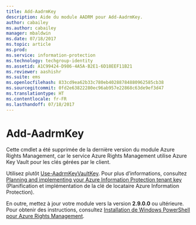 ```yaml
---
title: Add-AadrmKey
description: Aide du module AADRM pour Add-AadrmKey.
author: cabailey
ms.author: cabailey
manager: mbaldwin
ms.date: 07/18/2017
ms.topic: article
ms.prod: 
ms.service: information-protection
ms.technology: techgroup-identity
ms.assetid: A1C99424-D986-4A5A-B2E1-6D18EEF11B21
ms.reviewer: aashishr
ms.suite: ems
ms.openlocfilehash: 833cd9ea62b33c780eb40288784880962585cb38
ms.sourcegitcommit: 0fd2e63822280ec96ab957e22868c63de9ef3d47
ms.translationtype: HT
ms.contentlocale: fr-FR
ms.lasthandoff: 07/18/2017
---
```

# <a name="add-aadrmkey"></a>Add-AadrmKey

Cette cmdlet a été supprimée de la dernière version du module Azure Rights Management, car le service Azure Rights Management utilise Azure Key Vault pour les clés gérées par le client.

Utilisez plutôt [Use-AadrmKeyVaultKey](/powershell/module/aadrm/use-aadrmkeyvaultkey). Pour plus d’informations, consultez [Planning and implementing your Azure Information Protection tenant key](../plan-design/plan-implement-tenant-key.md) (Planification et implémentation de la clé de locataire Azure Information Protection).

En outre, mettez à jour votre module vers la version **2.9.0.0** ou ultérieure. Pour obtenir des instructions, consultez [Installation de Windows PowerShell pour Azure Rights Management](install-powershell.md).

